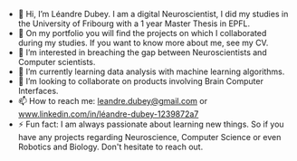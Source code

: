 - 👋 Hi, I’m Léandre Dubey. I am a digital Neuroscientist, I did my studies in the University of Fribourg with a 1 year Master Thesis in EPFL.
- 📄 On my portfolio you will find the projects on which I collaborated during my studies. If you want to know more about me, see my CV.
- 👀 I’m interested in breaching the gap between Neuroscientists and Computer scientists.
- 🌱 I’m currently learning data analysis with machine learning algorithms.
- 💞️ I’m looking to collaborate on products involving Brain Computer Interfaces.
- 📫 How to reach me: leandre.dubey@gmail.com or www.linkedin.com/in/léandre-dubey-1239872a7
- ⚡ Fun fact: I am always passionate about learning new things. So if you have any projects regarding Neuroscience, Computer Science or even Robotics and Biology. Don't hesitate to reach out.

<!---
dubeyl/dubeyl is a ✨ special ✨ repository because its `README.md` (this file) appears on your GitHub profile.
You can click the Preview link to take a look at your changes.
--->
